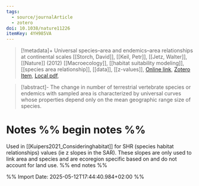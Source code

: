 ```yaml
---
tags:
  - source/journalArticle
  - zotero
doi: 10.1038/nature11226
itemKey: 4YH985VA
---
```

>[!metadata]+
> Universal species–area and endemics–area relationships at continental scales
> [[Storch, David]], [[Keil, Petr]], [[Jetz, Walter]], 
> [[Nature]] (2012)
> [[Macroecology]], [[habitat suitability modeling]], [[species area relationship]], [[data]], [[z-values]], 
> [Online link](https://www.nature.com/articles/nature11226), [Zotero Item](zotero://select/library/items/4YH985VA), [Local pdf](file://C:/Users/aburg/Documents/references/zotero/storage/KI45QZVR/Storch2012_Universalspecies.pdf), 

>[!abstract]-
>The change in number of terrestrial vertebrate species or endemics with sampled area is characterized by universal curves whose properties depend only on the mean geographic range size of species.

# Notes %% begin notes %%
Used in [[Kuipers2021_Consideringhabitat]] for SHR (species habitat relationships) values (ie z slopes in the SAR). These slopes are only used to link area and species and are ecoregion specific based on and do not account for land use.
%% end notes %%




%% Import Date: 2025-05-12T17:44:40.984+02:00 %%
